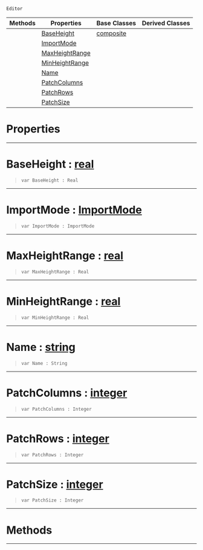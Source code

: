  `Editor`

|Methods|Properties|Base Classes|Derived Classes|
|---|---|---|---|
| |[BaseHeight](heightmapimporter.md#baseheight-zilch-engine-d)|[composite](composite.md)| |
| |[ImportMode](heightmapimporter.md#importmode-zilch-engine-d)| | |
| |[MaxHeightRange](heightmapimporter.md#maxheightrange-zilch-engi)| | |
| |[MinHeightRange](heightmapimporter.md#minheightrange-zilch-engi)| | |
| |[Name](heightmapimporter.md#name-zilch-engine-documen)| | |
| |[PatchColumns](heightmapimporter.md#patchcolumns-zilch-engine)| | |
| |[PatchRows](heightmapimporter.md#patchrows-zilch-engine-do)| | |
| |[PatchSize](heightmapimporter.md#patchsize-zilch-engine-do)| | |


 #  Properties


---  
 #  BaseHeight : [real](../nada_base_types/real.md)

> 
> ```TS:Nada
> var BaseHeight : Real


---  
 #  ImportMode : [ImportMode](../enum_reference.md#importmode)

> 
> ```TS:Nada
> var ImportMode : ImportMode


---  
 #  MaxHeightRange : [real](../nada_base_types/real.md)

> 
> ```TS:Nada
> var MaxHeightRange : Real


---  
 #  MinHeightRange : [real](../nada_base_types/real.md)

> 
> ```TS:Nada
> var MinHeightRange : Real


---  
 #  Name : [string](../nada_base_types/string.md)

> 
> ```TS:Nada
> var Name : String


---  
 #  PatchColumns : [integer](../nada_base_types/integer.md)

> 
> ```TS:Nada
> var PatchColumns : Integer


---  
 #  PatchRows : [integer](../nada_base_types/integer.md)

> 
> ```TS:Nada
> var PatchRows : Integer


---  
 #  PatchSize : [integer](../nada_base_types/integer.md)

> 
> ```TS:Nada
> var PatchSize : Integer


---  
 #  Methods


---  
 

 